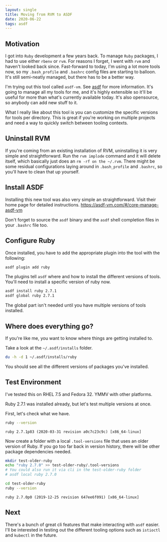 ```yaml
---
layout: single
title: Moving from RVM to ASDF
date: 2020-06-22
tags: asdf
---
```


## Motivation
I got into `Ruby` development a few years back.  To manage `Ruby` packages, I had to use either `rbenv` or `rvm`.  For reasons I forget, I went with `rvm` and haven't looked back since.  Fast-forward to today, I'm using a lot more tools now, so my `.bash_profile` and `.bashrc` config files are starting to balloon.  It's still semi-neatly managed, but there has to be a better way.

I'm trying out this tool called `asdf-vm`.  See [asdf](https://asdf-vm.com/) for more information.  It's going to manage all my tools for me, and it's highly extensible so it'll be useful for more than what's currently available today.  It's also opensource, so anybody can add new stuff to it.

What I really like about this tool is you can customize the specific versions for tools per directory.  This is great if you're working on multiple projects and need a way to quickly switch between tooling contexts.


## Uninstall RVM
If you're coming from an existing installation of RVM, uninstalling it is very simple and straightforward.  Run the `rvm implode` command and it will delete itself, which basically just does an `rm -rf on the ~/.rvm`.  There might be some residual configurations laying around in `.bash_profile` and `.bashrc`, so you'll have to clean that up yourself.

## Install ASDF
Installing this new tool was also very simple an straightforward.  Visit their home page for detailed instructions.  https://asdf-vm.com/#/core-manage-asdf-vm

Don't forget to source the `asdf` binary and the `asdf` shell completion files in your `.bashrc` file too.


## Configure Ruby

Once installed, you have to add the appropriate plugin into the tool with the following:

```bash
asdf plugin add ruby
```

The plugins tell `asdf` where and how to install the different versions of tools.  You'll need to install a specific version of ruby now.

```bash
asdf install ruby 2.7.1
asdf global ruby 2.7.1
```
The global part isn't needed until you have multiple versions of tools installed.

## Where does everything go?

If you're like me, you want to know where things are getting installed to.

Take a look at the `~/.asdf/installs` folder.

```bash
du -h -d 1 ~/.asdf/installs/ruby
```
You should see all the different versions of packages you've installed.


## Test Environment
I've tested this on RHEL 7.5 and Fedora 32.  YMMV with other platforms.

Ruby 2.7.1 was installed already, but let's test multiple versions at once.

First, let's check what we have.
```bash
ruby --version
```
```text
ruby 2.7.1p83 (2020-03-31 revision a0c7c23c9c) [x86_64-linux]
```

Now create a folder with a local `.tool-versions` file that uses an older version of Ruby.  If you go too far back in version history, there will be other package dependencies needed.

```bash
mkdir test-older-ruby
echo "ruby 2.7.0" >> test-older-ruby/.tool-versions
# You could also run it via cli in the test-older-ruby folder
# asdf local ruby 2.7.0

cd test-older-ruby
ruby --version
```

```text
ruby 2.7.0p0 (2019-12-25 revision 647ee6f091) [x86_64-linux]
```

## Next
There's a bunch of great cli features that make interacting with `asdf` easier.  I'll be interested in testing out the different tooling options such as `istioctl` and `kubectl` in the future.
